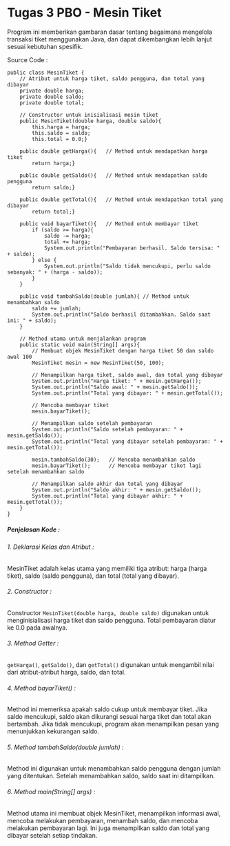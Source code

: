 # Tugas 3 PBO - Mesin Tiket
Program ini memberikan gambaran dasar tentang bagaimana mengelola transaksi tiket menggunakan Java, dan dapat dikembangkan lebih lanjut sesuai kebutuhan spesifik.

Source Code :
```
public class MesinTiket {
    // Atribut untuk harga tiket, saldo pengguna, dan total yang dibayar
    private double harga;
    private double saldo;
    private double total;

    // Constructor untuk inisialisasi mesin tiket
    public MesinTiket(double harga, double saldo){
        this.harga = harga;
        this.saldo = saldo;
        this.total = 0.0;}

    public double getHarga(){   // Method untuk mendapatkan harga tiket
        return harga;}

    public double getSaldo(){   // Method untuk mendapatkan saldo pengguna
        return saldo;}

    public double getTotal(){   // Method untuk mendapatkan total yang dibayar
        return total;}

    public void bayarTiket(){   // Method untuk membayar tiket
        if (saldo >= harga){
            saldo -= harga;
            total += harga;
            System.out.println("Pembayaran berhasil. Saldo tersisa: " + saldo);
        } else {
            System.out.println("Saldo tidak mencukupi, perlu saldo sebanyak: " + (harga - saldo));
        }
    }

    public void tambahSaldo(double jumlah){ // Method untuk menambahkan saldo
        saldo += jumlah;
        System.out.println("Saldo berhasil ditambahkan. Saldo saat ini: " + saldo);
    }

    // Method utama untuk menjalankan program
    public static void main(String[] args){
        // Membuat objek MesinTiket dengan harga tiket 50 dan saldo awal 100
        MesinTiket mesin = new MesinTiket(50, 100);

        // Menampilkan harga tiket, saldo awal, dan total yang dibayar
        System.out.println("Harga tiket: " + mesin.getHarga());
        System.out.println("Saldo awal: " + mesin.getSaldo());
        System.out.println("Total yang dibayar: " + mesin.getTotal());

        // Mencoba membayar tiket
        mesin.bayarTiket();

        // Menampilkan saldo setelah pembayaran
        System.out.println("Saldo setelah pembayaran: " + mesin.getSaldo());
        System.out.println("Total yang dibayar setelah pembayaran: " + mesin.getTotal());

        mesin.tambahSaldo(30);   // Mencoba menambahkan saldo
        mesin.bayarTiket();      // Mencoba membayar tiket lagi setelah menambahkan saldo

        // Menampilkan saldo akhir dan total yang dibayar
        System.out.println("Saldo akhir: " + mesin.getSaldo());
        System.out.println("Total yang dibayar akhir: " + mesin.getTotal());
    }
}
```
##### Penjelasan Kode :
###### 1. Deklarasi Kelas dan Atribut :
MesinTiket adalah kelas utama yang memiliki tiga atribut: harga (harga tiket), saldo (saldo pengguna), dan total (total yang dibayar).
###### 2. Constructor :
Constructor `MesinTiket(double harga, double saldo)` digunakan untuk menginisialisasi harga tiket dan saldo pengguna. Total pembayaran diatur ke 0.0 pada awalnya.
###### 3. Method Getter :
`getHarga()`, `getSaldo()`, dan `getTotal()` digunakan untuk mengambil nilai dari atribut-atribut harga, saldo, dan total.
###### 4. Method bayarTiket() :
Method ini memeriksa apakah saldo cukup untuk membayar tiket. Jika saldo mencukupi, saldo akan dikurangi sesuai harga tiket dan total akan bertambah. Jika tidak mencukupi, program akan menampilkan pesan yang menunjukkan kekurangan saldo.
###### 5. Method tambahSaldo(double jumlah) :
Method ini digunakan untuk menambahkan saldo pengguna dengan jumlah yang ditentukan. Setelah menambahkan saldo, saldo saat ini ditampilkan.
###### 6. Method main(String[] args) :
Method utama ini membuat objek MesinTiket, menampilkan informasi awal, mencoba melakukan pembayaran, menambah saldo, dan mencoba melakukan pembayaran lagi. Ini juga menampilkan saldo dan total yang dibayar setelah setiap tindakan.
